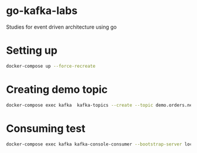 # go-kafka-labs
Studies for event driven architecture using go

# Setting up 

```sh
docker-compose up --force-recreate
```

# Creating demo topic

```sh
docker-compose exec kafka  kafka-topics --create --topic demo.orders.new --partitions 1 --replication-factor 1 --if-not-exists --zookeeper zookeeper:32181
```


# Consuming test 

```sh
docker-compose exec kafka kafka-console-consumer --bootstrap-server localhost:29092 --topic demo.orders.new --from-beginning --max-messages 100 
```
